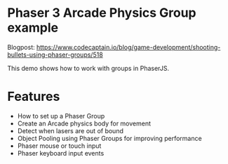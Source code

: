 # Phaser 3 Arcade Physics Group example

Blogpost: https://www.codecaptain.io/blog/game-development/shooting-bullets-using-phaser-groups/518

This demo shows how to work with groups in PhaserJS.

# Features

- How to set up a Phaser Group
- Create an Arcade physics body for movement
- Detect when lasers are out of bound
- Object Pooling using Phaser Groups for improving performance
- Phaser mouse or touch input
- Phaser keyboard input events
